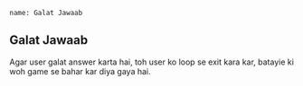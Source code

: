 ```ngMeta
name: Galat Jawaab

```

## Galat Jawaab
Agar user galat answer karta hai, toh user ko loop se exit kara kar, batayie ki woh game se bahar kar diya gaya hai.